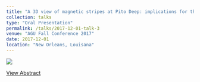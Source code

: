 ```yaml
---
title: "A 3D view of magnetic stripes at Pito Deep: implications for the thermal history of fast-spreading lower oceanic crust"
collection: talks
type: "Oral Presentation"
permalink: /talks/2017-12-01-talk-3
venue: "AGU Fall Conference 2017"
date: 2017-12-01
location: "New Orleans, Louisana"
---
```


![](/website/images/AGU_2019.jpg)

[View Abstract](https://ui.adsabs.harvard.edu/abs/2017AGUFM.V44A..03M/abstract)
